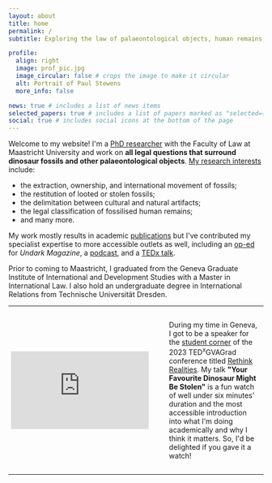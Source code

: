 ```yaml
---
layout: about
title: home
permalink: /
subtitle: Exploring the law of palaeontological objects, human remains, museums, and cultural artifacts

profile:
  align: right
  image: prof_pic.jpg
  image_circular: false # crops the image to make it circular
  alt: Portrait of Paul Stewens
  more_info: false

news: true # includes a list of news items
selected_papers: true # includes a list of papers marked as "selected={true}"
social: true # includes social icons at the bottom of the page
---
```


Welcome to my website! I'm a [PhD researcher](https://www.maastrichtuniversity.nl/pp-stewens) with the Faculty of Law at Maastricht University and work on **all legal questions that surround dinosaur fossils and other palaeontological objects**. [My research interests](/projects-and-interests/) include:

- the extraction, ownership, and international movement of fossils;
- the restitution of looted or stolen fossils;
- the delimitation between cultural and natural artifacts;
- the legal classification of fossilised human remains;
- and many more.

My work mostly results in academic [publications](/publications/) but I've contributed my specialist expertise to more accessible outlets as well, including an [op-ed](https://undark.org/2024/04/25/opinion-academic-publishers-ukrainian-fossils-theft/) for _Undark Magazine_, a [podcast](https://open.spotify.com/episode/16Qnd9HLb5P6zoeBqEov5l?si=52941a7a395843f6), and a [TEDx talk](/talks#tedx-talk/).

Prior to coming to Maastricht, I graduated from the Geneva Graduate Institute of International and Development Studies with a Master in International Law. I also hold an undergraduate degree in International Relations from Technische Universität Dresden.

---

<div style="display: flex; justify-content: center; align-items: center; max-width: 90%; margin: 0 auto;">
    <!-- Video Container (60% width) -->
    <div style="flex: 0 0 60%; padding-right: 20px;"> <!-- Flex set to 60% width -->
        <div style="position: relative; padding-bottom: 56.25%; height: 0; overflow: hidden;">
            <iframe style="position: absolute; top: 0; left: 0; width: 100%; height: 100%;" 
                    src="https://www.youtube.com/embed/pVf-5-Jl41s" 
                    frameborder="0" 
                    allow="accelerometer; autoplay; encrypted-media; gyroscope; picture-in-picture" 
                    allowfullscreen>
            </iframe>
        </div>
    </div>
    <!-- Text Container (40% width) -->
    <div style="flex: 0 0 40%; padding-left: 20px;">
        <p>During my time in Geneva, I got to be a speaker for the <a href="https://tedxgvagrad.com/2023-student-speakers">student corner</a> of the 2023 TED<sup>x</sup>GVAGrad conference titled <a href="https://tedxgvagrad.com/2023-rethink-realities">Rethink Realities</a>. My talk <strong>"Your Favourite Dinosaur Might Be Stolen"</strong> is a fun watch of well under six minutes' duration and the most accessible introduction into what I'm doing academically and why I think it matters. So, I'd be delighted if you gave it a watch!</p>
    </div>

</div>

---
